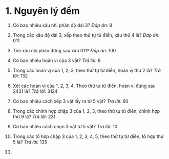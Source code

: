 # 1. Nguyên lý đếm
1) Có bao nhiêu xâu nhị phân độ dài 3?
_Đáp án:_ 8

2) Trong các xâu độ dài 3, xếp theo thứ tự từ điển, xâu thứ 4 là?
_Đáp án:_ 011

3) Tìm xâu nhị phân đứng sau xâu 011?
_Đáp án:_ 100

4) Có bao nhiêu hoán vị của 3 vật?
_Trả lời:_ 6

5) Trong các hoán vị của 1, 2, 3, theo thứ tự từ điển, hoán vị thứ 2 là?
_Trả lời:_ 132

6) Xét các hoán vị của 1, 2, 3, 4. Theo thứ tự từ điển, hoán vị đứng sau 2431 là?
_Trả lời:_ 3124

7) Có bao nhiêu cách xếp 3 vật lấy ra từ 5 vật?
_Trả lời:_ 60

8) Trong các chỉnh hợp chập 3 của 1, 2, 3, theo thứ tự từ điển, chỉnh hợp thứ 9 là?
_Trả lời:_ 231

9) Có bao nhiêu cách chọn 3 vật từ 5 vật?
_Trả lời:_ 10

10) Trong các tổ hợp chập 3 của 1, 2, 3, 4, 5, theo thứ tự từ điển, tổ hợp thứ 5 là?
_Trả lời:_ 135

11) 
